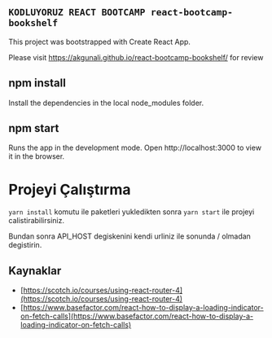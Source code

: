 ## `KODLUYORUZ REACT BOOTCAMP react-bootcamp-bookshelf`

This project was bootstrapped with Create React App.

Please visit https://akgunali.github.io/react-bootcamp-bookshelf/ for review

## npm install
Install the dependencies in the local node_modules folder.

## npm start
Runs the app in the development mode.
Open http://localhost:3000 to view it in the browser.


#  Projeyi Çalıştırma

`yarn install` komutu ile paketleri yukledikten sonra `yarn start` ile projeyi calistirabilirsiniz.

Bundan sonra API_HOST degiskenini kendi urliniz ile sonunda / olmadan degistirin.


## Kaynaklar

- [https://scotch.io/courses/using-react-router-4](https://scotch.io/courses/using-react-router-4)
- [https://www.basefactor.com/react-how-to-display-a-loading-indicator-on-fetch-calls](https://www.basefactor.com/react-how-to-display-a-loading-indicator-on-fetch-calls)

